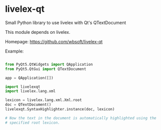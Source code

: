 # livelex-qt
Small Python library to use livelex with Qt's QTextDocument

This module depends on livelex.

Homepage: https://github.com/wbsoft/livelex-qt


Example:

```python

from PyQt5.QtWidgets import QApplication
from PyQt5.QtGui import QTextDocument

app = QApplication([])

import livelexqt
import livelex.lang.xml

lexicon = livelex.lang.xml.Xml.root
doc = QTextDocument()
livelexqt.SyntaxHighlighter.instance(doc, lexicon)

# Now the text in the document is automatically highlighted using the
# specified root lexicon.

```
